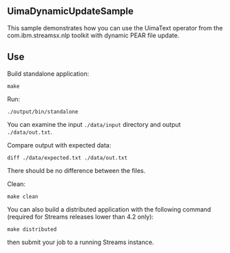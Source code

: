 ## UimaDynamicUpdateSample

This sample demonstrates how you can use the UimaText operator from the com.ibm.streamsx.nlp toolkit with dynamic PEAR file update.

## Use

Build standalone application:

`make`

Run:

`./output/bin/standalone`

You can examine the input `./data/input` directory and output `./data/out.txt`.

Compare output with expected data:

`diff ./data/expected.txt ./data/out.txt`

There should be no difference between the files.

Clean:

`make clean`

You can also build a distributed application with the following command (required for Streams releases lower than 4.2 only):

`make distributed`

then submit your job to a running Streams instance.
